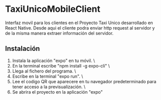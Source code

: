 # TaxiUnicoMobileClient
Interfaz movil para los clientes en el Proyecto Taxi Unico desarrollado en React Native. Desde aqui el cliente podra enviar http request al servidor y de la misma manera extraer información del servidor.

## Instalación
1. Instala la aplicación "expo" en tu móvil. \
2. En la terminal escribe "npm install -g expo-cli" \
3. Llega al fichero del programa. \
4. Escribe en la terminal "expo run". \
5. Lee el codigo QR que aparecere en tu navegador predeterminado para tener acceso a la previsualización. \
6. Se abrira el proyecto en la aplicación "expo"
